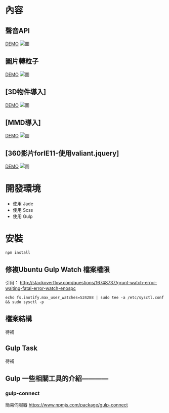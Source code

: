 
# 內容

## 聲音API
[DEMO](http://lauraluo.github.io/webGlDemo/dist/)
![圖](http://lauraluo.github.io/webGlDemo/dist/images/audio.gif)

## 圖片轉粒子
[DEMO](http://lauraluo.github.io/webGlDemo/dist/)
![圖](http://lauraluo.github.io/particleDemo/dist/images/og/pr.gif)

## [3D物件導入]
[DEMO](http://lauraluo.github.io/webGlDemo/dist/import)
![圖](http://lauraluo.github.io/particleDemo/dist/images/og/import.gif)

## [MMD導入]
[DEMO](http://lauraluo.github.io/webGlDemo/dist/mmd)
![圖](http://lauraluo.github.io/webGlDemo/dist/images/mmd.gif)

## [360影片forIE11-使用valiant.jquery]
[DEMO](http://lauraluo.github.io/webGlDemo/dist/360)
![圖](http://lauraluo.github.io/webGlDemo/dist/images/360.gif)


# 開發環境

- 使用 Jade
- 使用 Scss
- 使用 Gulp

# 安裝

```
npm install 
```

## 修複Ubuntu Gulp Watch 檔案權限

引用： http://stackoverflow.com/questions/16748737/grunt-watch-error-waiting-fatal-error-watch-enospc

```
echo fs.inotify.max_user_watches=524288 | sudo tee -a /etc/sysctl.conf && sudo sysctl -p
```

## 檔案結構

待補

## Gulp Task

待補

## Gulp 一些相關工具的介紹————

### gulp-connect 

簡易伺服器
https://www.npmjs.com/package/gulp-connect